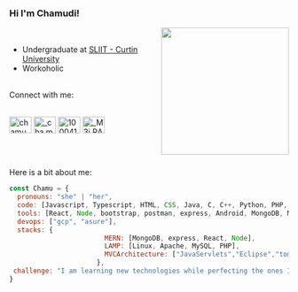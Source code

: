 
### Hi I'm Chamudi! 

<img align='right' src="https://user-images.githubusercontent.com/75931718/130796991-2aeeb5c8-2620-4e5d-aa10-0fefe455c2ff.png" width="230">
<br>
<ul>
<li>Undergraduate at <a href="https://www.sliit.lk/international/transfer-options/australia/curtin-university/">SLIIT - Curtin University</a> </li>
  <li>Workoholic</li>
  </ul
<br><br>
Connect with me: 
<br><br>
<p align="left">
<a href="https://linkedin.com/in/chamudirw" target="blank"><img align="center" src="https://raw.githubusercontent.com/rahuldkjain/github-profile-readme-generator/master/src/images/icons/Social/linked-in-alt.svg" alt="chamudirw" height="30" width="40" /></a>
<a href="https://instagram.com/_cha.mu_di_" target="blank"><img align="center" src="https://raw.githubusercontent.com/rahuldkjain/github-profile-readme-generator/master/src/images/icons/Social/instagram.svg" alt="_cha.mu_di_" height="30" width="40" /></a>
  <a href="https://fb.com/100041341389888" target="blank"><img align="center" src="https://raw.githubusercontent.com/rahuldkjain/github-profile-readme-generator/master/src/images/icons/Social/facebook.svg" alt="100041341389888" height="30" width="40" /></a>
  <a href="https://discord.gg/_M3i.RA_#4335" target="blank"><img align="center" src="https://raw.githubusercontent.com/rahuldkjain/github-profile-readme-generator/master/src/images/icons/Social/discord.svg" alt="_M3i.RA_#4335" height="30" width="40" /></a>
</p>
<br><br>

Here is a bit about me:
```javascript
const Chamu = {
  pronouns: "she" | "her",
  code: [Javascript, Typescript, HTML, CSS, Java, C, C++, Python, PHP, SQL],
  tools: [React, Node, bootstrap, postman, express, Android, MongoDB, MySQL],
  devops: ["gcp", "asure"],
  stacks: {
                        MERN: [MongoDB, express, React, Node],
                        LAMP: [Linux, Apache, MySQL, PHP],
                        MVCArchitecture: ["JavaServlets","Eclipse","tomcat", "SQLWorkbench"]
                      },
 challenge: "I am learning new technologies while perfecting the ones I already know"
}
```




